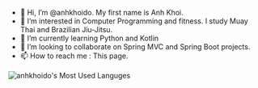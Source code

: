 - 👋 Hi, I’m @anhkhoido. My first name is Anh Khoi.
- 👀 I’m interested in Computer Programming and fitness. I study Muay Thai and Brazilian Jiu-Jitsu.
- 🌱 I’m currently learning Python and Kotlin
- 💞️ I’m looking to collaborate on Spring MVC and Spring Boot projects.
- 📫 How to reach me : This page.

<!---
anhkhoido/anhkhoido is a ✨ special ✨ repository because its `README.md` (this file) appears on your GitHub profile.
You can click the Preview link to take a look at your changes.
--->
<p align="left"><img align="center" src="https://github-readme-stats.vercel.app/api/top-langs?username=anhkhoido&show_icons=true&locale=en&layout=compact&theme=github_dark" alt="anhkhoido's Most Used Languges" />&nbsp;</p>
